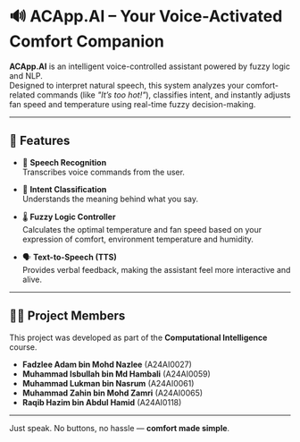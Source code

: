 # 🔊 ACApp.AI – Your Voice-Activated Comfort Companion

**ACApp.AI** is an intelligent voice-controlled assistant powered by fuzzy logic and NLP.  
Designed to interpret natural speech, this system analyzes your comfort-related commands (like _"It’s too hot!"_), classifies intent, and instantly adjusts fan speed and temperature using real-time fuzzy decision-making.

---

## 🚀 Features

- 🎤 **Speech Recognition**  
  Transcribes voice commands from the user.

- 🧠 **Intent Classification**  
  Understands the meaning behind what you say.

- 🌡️ **Fuzzy Logic Controller**  
  Calculates the optimal temperature and fan speed based on your expression of comfort, environment temperature and humidity.

- 🗣️ **Text-to-Speech (TTS)**  
  Provides verbal feedback, making the assistant feel more interactive and alive.

---

## 👨‍💻 Project Members

This project was developed as part of the **Computational Intelligence** course.

- **Fadzlee Adam bin Mohd Nazlee** (A24AI0027)
- **Muhammad Isbullah bin Md Hambali** (A24AI0059)
- **Muhammad Lukman bin Nasrum** (A24AI0061)
- **Muhammad Zahin bin Mohd Zamri** (A24AI0065)
- **Raqib Hazim bin Abdul Hamid** (A24AI0118)

---

Just speak. No buttons, no hassle — **comfort made simple**.
